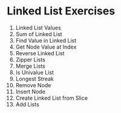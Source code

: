 # Linked List Exercises

1. Linked List Values
2. Sum of Linked List
3. Find Value in Linked List
4. Get Node Value at Index
5. Reverse Linked List
6. Zipper Lists
7. Merge Lists
8. Is Univalue List
9. Longest Streak
10. Remove Node
11. Insert Node
12. Create Linked List from Slice
13. Add Lists

